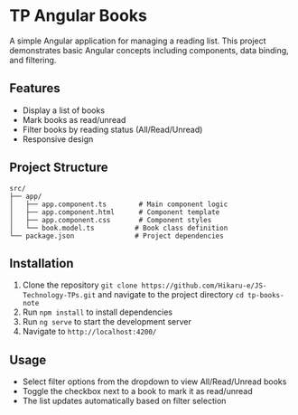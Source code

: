 # TP Angular Books

A simple Angular application for managing a reading list. This project demonstrates basic Angular concepts including components, data binding, and filtering.

## Features

- Display a list of books
- Mark books as read/unread
- Filter books by reading status (All/Read/Unread)
- Responsive design

## Project Structure

```
src/
├── app/
│   ├── app.component.ts        # Main component logic
│   ├── app.component.html      # Component template
│   ├── app.component.css       # Component styles
│   └── book.model.ts          # Book class definition
└── package.json               # Project dependencies
```

## Installation

1. Clone the repository `git clone https://github.com/Hikaru-e/JS-Technology-TPs.git` and navigate to the project directory `cd tp-books-note`
2. Run `npm install` to install dependencies
3. Run `ng serve` to start the development server
4. Navigate to `http://localhost:4200/`

## Usage

- Select filter options from the dropdown to view All/Read/Unread books
- Toggle the checkbox next to a book to mark it as read/unread
- The list updates automatically based on filter selection
